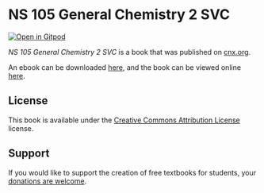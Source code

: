 # NS 105 General Chemistry 2 SVC

[![Open in Gitpod](https://gitpod.io/button/open-in-gitpod.svg)](https://gitpod.io/from-referrer/)

_NS 105 General Chemistry 2 SVC_ is a book that was published on [cnx.org](https://cnx.org/).

An ebook can be downloaded [here](https://github.com/cnx-user-books/cnxbook-ns-105-general-chemistry-2-svc/releases/latest), and the book can be viewed online [here](https://github.com/cnx-user-books/cnxbook-ns-105-general-chemistry-2-svc/releases/latest).

## License
This book is available under the [Creative Commons Attribution License](./LICENSE) license.

## Support
If you would like to support the creation of free textbooks for students, your [donations are welcome](https://riceconnect.rice.edu/donation/support-openstax-banner).
